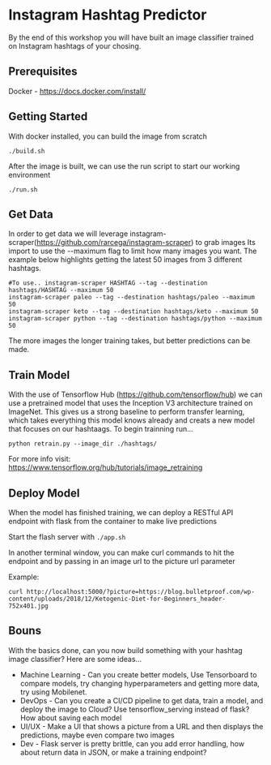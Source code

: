 # Instagram Hashtag Predictor
By the end of this workshop you will have built an image classifier trained on Instagram hashtags of your chosing.

## Prerequisites
Docker - https://docs.docker.com/install/

## Getting Started
With docker installed, you can build the image from scratch

`
./build.sh
`

After the image is built, we can use the run script to start our working environment

`
./run.sh
`

## Get Data
In order to get data we will leverage instagram-scraper(https://github.com/rarcega/instagram-scraper) to grab images
Its import to use the --maximum flag to limit how many images you want. The example below highlights getting the latest 50 images from 3 different hashtags. 

```
#To use.. instagram-scraper HASHTAG --tag --destination hashtags/HASHTAG --maximum 50
instagram-scraper paleo --tag --destination hashtags/paleo --maximum 50
instagram-scraper keto --tag --destination hashtags/keto --maximum 50
instagram-scraper python --tag --destination hashtags/python --maximum 50
```

The more images the longer training takes, but better predictions can be made.

## Train Model
With the use of Tensorflow Hub (https://github.com/tensorflow/hub) we can use a pretrained model that uses the Inception V3 architecture trained on ImageNet. This gives us a strong baseline to perform transfer learning, which takes everything this model knows already and creats a new model that focuses on our hashtaags. To begin trainning run... 

`
python retrain.py --image_dir ./hashtags/
`

For more info visit: https://www.tensorflow.org/hub/tutorials/image_retraining

## Deploy Model 
When the model has finished training, we can deploy a RESTful API endpoint with flask from the container to make live predictions

Start the flash server with
`
./app.sh
`

In another terminal window, you can make curl commands to hit the endpoint and by passing in an image url to the picture url parameter 

Example:
```
curl http://localhost:5000/?picture=https://blog.bulletproof.com/wp-content/uploads/2018/12/Ketogenic-Diet-for-Beginners_header-752x401.jpg
```

## Bouns
With the basics done, can you now build something with your hashtag image classifier? Here are some ideas...

* Machine Learning - Can you create better models, Use Tensorboard to compare models, try changing hyperparameters and getting more data, try using Mobilenet.    
* DevOps - Can you create a CI/CD pipeline to get data, train a model, and deploy the image to Cloud?  Use tensorflow_serving instead of flask? How about saving each model
* UI/UX - Make a UI that shows a picture from a URL and then displays the predictions, maybe even compare two images    
* Dev - Flask server is pretty brittle, can you add error handling, how about return data in JSON, or make a training endpoint?
